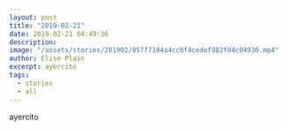 ```yaml
---
layout: post
title: "2019-02-21"
date: 2019-02-21 04:49:36
description: 
image: "/assets/stories/201902/057f7194a4cc0f4cedef982f04c04930.mp4"
author: Elise Plain
excerpt: ayercito
tags: 
  - stories
  - all
---
```


ayercito
<p></p>
